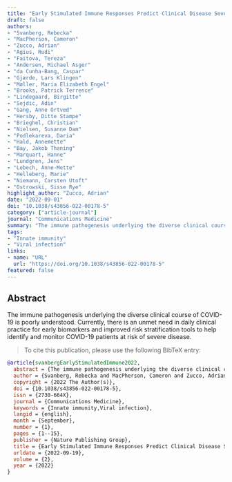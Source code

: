 ```yaml
---
title: "Early Stimulated Immune Responses Predict Clinical Disease Severity in Hospitalized COVID-19 Patients"
draft: false
authors:
- "Svanberg, Rebecka"
- "MacPherson, Cameron"
- "Zucco, Adrian"
- "Agius, Rudi"
- "Faitova, Tereza"
- "Andersen, Michael Asger"
- "da Cunha-Bang, Caspar"
- "Gjærde, Lars Klingen"
- "Møller, Maria Elizabeth Engel"
- "Brooks, Patrick Terrence"
- "Lindegaard, Birgitte"
- "Sejdic, Adin"
- "Gang, Anne Ortved"
- "Hersby, Ditte Stampe"
- "Brieghel, Christian"
- "Nielsen, Susanne Dam"
- "Podlekareva, Daria"
- "Hald, Annemette"
- "Bay, Jakob Thaning"
- "Marquart, Hanne"
- "Lundgren, Jens"
- "Lebech, Anne-Mette"
- "Helleberg, Marie"
- "Niemann, Carsten Utoft"
- "Ostrowski, Sisse Rye"
highlight_author: "Zucco, Adrian"
date: "2022-09-01"
doi: "10.1038/s43856-022-00178-5"
category: ["article-journal"]
journal: "Communications Medicine"
summary: "The immune pathogenesis underlying the diverse clinical course of COVID-19 is poorly understood. Currently, there is an unmet need in daily clinical practice for early biomarkers and improved risk stratification tools to help identify and monitor COVID-19 patients at risk of severe disease."
tags:
- "Innate immunity"
- "Viral infection"
links:
- name: "URL"
  url: "https://doi.org/10.1038/s43856-022-00178-5"
featured: false
---
```

## Abstract

The immune pathogenesis underlying the diverse clinical course of COVID-19 is poorly understood. Currently, there is an unmet need in daily clinical practice for early biomarkers and improved risk stratification tools to help identify and monitor COVID-19 patients at risk of severe disease.

> To cite this publication, please use the following BibTeX entry:
```bibtex
@article{svanbergEarlyStimulatedImmune2022,
  abstract = {The immune pathogenesis underlying the diverse clinical course of COVID-19 is poorly understood. Currently, there is an unmet need in daily clinical practice for early biomarkers and improved risk stratification tools to help identify and monitor COVID-19 patients at risk of severe disease.},
  author = {Svanberg, Rebecka and MacPherson, Cameron and Zucco, Adrian and Agius, Rudi and Faitova, Tereza and Andersen, Michael Asger and da Cunha-Bang, Caspar and Gjærde, Lars Klingen and Møller, Maria Elizabeth Engel and Brooks, Patrick Terrence and Lindegaard, Birgitte and Sejdic, Adin and Gang, Anne Ortved and Hersby, Ditte Stampe and Brieghel, Christian and Nielsen, Susanne Dam and Podlekareva, Daria and Hald, Annemette and Bay, Jakob Thaning and Marquart, Hanne and Lundgren, Jens and Lebech, Anne-Mette and Helleberg, Marie and Niemann, Carsten Utoft and Ostrowski, Sisse Rye},
  copyright = {2022 The Author(s)},
  doi = {10.1038/s43856-022-00178-5},
  issn = {2730-664X},
  journal = {Communications Medicine},
  keywords = {Innate immunity,Viral infection},
  langid = {english},
  month = {September},
  number = {1},
  pages = {1--15},
  publisher = {Nature Publishing Group},
  title = {Early Stimulated Immune Responses Predict Clinical Disease Severity in Hospitalized COVID-19 Patients},
  urldate = {2022-09-19},
  volume = {2},
  year = {2022}
}
```